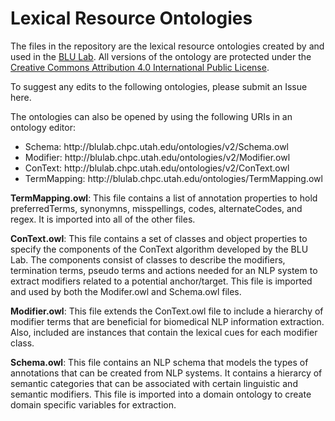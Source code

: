 # Lexical Resource Ontologies

<p>The files in the repository are the lexical resource ontologies created by and used in the <a href="http://blulab.chpc.utah.edu">BLU Lab</a>. All versions of the ontology are protected under the <a href="https://creativecommons.org/licenses/by/4.0/legalcode">Creative Commons Attribution 4.0 International Public License</a>.</p>

<p>To suggest any edits to the following ontologies, please submit an Issue here.</p>

<p>The ontologies can also be opened by using the following URIs in an ontology editor:
<ul>
<li>Schema: http://blulab.chpc.utah.edu/ontologies/v2/Schema.owl</li>
<li>Modifier: http://blulab.chpc.utah.edu/ontologies/v2/Modifier.owl</li>
<li>ConText: http://blulab.chpc.utah.edu/ontologies/v2/ConText.owl</li>
<li>TermMapping: http://blulab.chpc.utah.edu/ontologies/TermMapping.owl</li>
</ul></p>

<p><strong>TermMapping.owl</strong>: This file contains a list of annotation properties to hold preferredTerms, synonymns, misspellings, codes, alternateCodes, and regex. It is imported into all of the other files.</p> 

<p><strong>ConText.owl</strong>: This file contains a set of classes and object properties to specify the components of the ConText algorithm developed by the BLU Lab. The components consist of classes to describe the modifiers, termination terms, pseudo terms and actions needed for an NLP system to extract modifiers related to a potential anchor/target. This file is imported and used by both the Modifer.owl and Schema.owl files.</p>

<p><strong>Modifier.owl</strong>: This file extends the ConText.owl file to include a hierarchy of modifier terms that are beneficial for biomedical NLP information extraction. Also, included are instances that contain the lexical cues for each modifier class.</p>

<p><strong>Schema.owl</strong>: This file contains an NLP schema that models the types of annotations that can be created from NLP systems. It contains a hierarcy of semantic categories that can be associated with certain linguistic and semantic modifiers. This file is imported into a domain ontology to create domain specific variables for extraction. </p>

